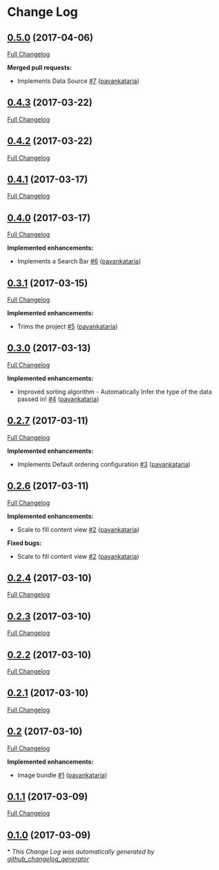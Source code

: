 # Change Log

## [0.5.0](https://github.com/pavankataria/SwiftDataTables/tree/0.5.0) (2017-04-06)
[Full Changelog](https://github.com/pavankataria/SwiftDataTables/compare/0.4.3...0.5.0)

**Merged pull requests:**

- Implements Data Source [\#7](https://github.com/pavankataria/SwiftDataTables/pull/7) ([pavankataria](https://github.com/pavankataria))

## [0.4.3](https://github.com/pavankataria/SwiftDataTables/tree/0.4.3) (2017-03-22)
[Full Changelog](https://github.com/pavankataria/SwiftDataTables/compare/0.4.2...0.4.3)

## [0.4.2](https://github.com/pavankataria/SwiftDataTables/tree/0.4.2) (2017-03-22)
[Full Changelog](https://github.com/pavankataria/SwiftDataTables/compare/0.4.1...0.4.2)

## [0.4.1](https://github.com/pavankataria/SwiftDataTables/tree/0.4.1) (2017-03-17)
[Full Changelog](https://github.com/pavankataria/SwiftDataTables/compare/0.4.0...0.4.1)

## [0.4.0](https://github.com/pavankataria/SwiftDataTables/tree/0.4.0) (2017-03-17)
[Full Changelog](https://github.com/pavankataria/SwiftDataTables/compare/0.3.1...0.4.0)

**Implemented enhancements:**

- Implements a Search Bar [\#6](https://github.com/pavankataria/SwiftDataTables/pull/6) ([pavankataria](https://github.com/pavankataria))

## [0.3.1](https://github.com/pavankataria/SwiftDataTables/tree/0.3.1) (2017-03-15)
[Full Changelog](https://github.com/pavankataria/SwiftDataTables/compare/0.3.0...0.3.1)

**Implemented enhancements:**

- Trims the project [\#5](https://github.com/pavankataria/SwiftDataTables/pull/5) ([pavankataria](https://github.com/pavankataria))

## [0.3.0](https://github.com/pavankataria/SwiftDataTables/tree/0.3.0) (2017-03-13)
[Full Changelog](https://github.com/pavankataria/SwiftDataTables/compare/0.2.7...0.3.0)

**Implemented enhancements:**

- Improved sorting algorithm - Automatically Infer the type of the data passed in! [\#4](https://github.com/pavankataria/SwiftDataTables/pull/4) ([pavankataria](https://github.com/pavankataria))

## [0.2.7](https://github.com/pavankataria/SwiftDataTables/tree/0.2.7) (2017-03-11)
[Full Changelog](https://github.com/pavankataria/SwiftDataTables/compare/0.2.6...0.2.7)

**Implemented enhancements:**

- Implements Default ordering configuration [\#3](https://github.com/pavankataria/SwiftDataTables/pull/3) ([pavankataria](https://github.com/pavankataria))

## [0.2.6](https://github.com/pavankataria/SwiftDataTables/tree/0.2.6) (2017-03-11)
[Full Changelog](https://github.com/pavankataria/SwiftDataTables/compare/0.2.4...0.2.6)

**Implemented enhancements:**

- Scale to fill content view [\#2](https://github.com/pavankataria/SwiftDataTables/pull/2) ([pavankataria](https://github.com/pavankataria))

**Fixed bugs:**

- Scale to fill content view [\#2](https://github.com/pavankataria/SwiftDataTables/pull/2) ([pavankataria](https://github.com/pavankataria))

## [0.2.4](https://github.com/pavankataria/SwiftDataTables/tree/0.2.4) (2017-03-10)
[Full Changelog](https://github.com/pavankataria/SwiftDataTables/compare/0.2.3...0.2.4)

## [0.2.3](https://github.com/pavankataria/SwiftDataTables/tree/0.2.3) (2017-03-10)
[Full Changelog](https://github.com/pavankataria/SwiftDataTables/compare/0.2.2...0.2.3)

## [0.2.2](https://github.com/pavankataria/SwiftDataTables/tree/0.2.2) (2017-03-10)
[Full Changelog](https://github.com/pavankataria/SwiftDataTables/compare/0.2.1...0.2.2)

## [0.2.1](https://github.com/pavankataria/SwiftDataTables/tree/0.2.1) (2017-03-10)
[Full Changelog](https://github.com/pavankataria/SwiftDataTables/compare/0.2...0.2.1)

## [0.2](https://github.com/pavankataria/SwiftDataTables/tree/0.2) (2017-03-10)
[Full Changelog](https://github.com/pavankataria/SwiftDataTables/compare/0.1.1...0.2)

**Implemented enhancements:**

- Image bundle [\#1](https://github.com/pavankataria/SwiftDataTables/pull/1) ([pavankataria](https://github.com/pavankataria))

## [0.1.1](https://github.com/pavankataria/SwiftDataTables/tree/0.1.1) (2017-03-09)
[Full Changelog](https://github.com/pavankataria/SwiftDataTables/compare/0.1.0...0.1.1)

## [0.1.0](https://github.com/pavankataria/SwiftDataTables/tree/0.1.0) (2017-03-09)


\* *This Change Log was automatically generated by [github_changelog_generator](https://github.com/skywinder/Github-Changelog-Generator)*